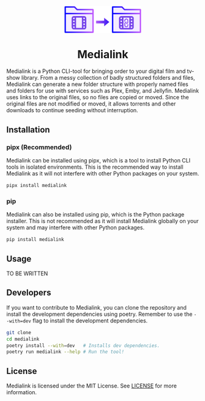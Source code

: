 <p align="center">
    <img width="200" align="center" src="https://raw.githubusercontent.com/anhede/medialink/refs/heads/main/medialink.png" alt="Medialink logo">
</p>
<h1 align="center">Medialink</h1>
Medialink is a Python CLI-tool for bringing order to your digital film and tv-show library. From a messy collection of badly structured folders and files, Medialink can generate a new folder structure with properly named files and folders for use with services such as Plex, Emby, and Jellyfin. Medialink uses links to the original files, so no files are copied or moved. Since the original files are not modified or moved, it allows torrents and other downloads to continue seeding without interruption.

## Installation
### pipx (Recommended)
Medialink can be installed using pipx, which is a tool to install Python CLI tools in isolated environments. This is the recommended way to install Medialink as it will not interfere with other Python packages on your system.
```bash
pipx install medialink
```

### pip
Medialink can also be installed using pip, which is the Python package installer. This is not recommended as it will install Medialink globally on your system and may interfere with other Python packages.
```bash
pip install medialink
```

## Usage
TO BE WRITTEN

## Developers
If you want to contribute to Medialink, you can clone the repository and install the development dependencies using poetry. Remember to use the `--with=dev` flag to install the development dependencies.
```bash
git clone
cd medialink
poetry install --with=dev   # Installs dev dependencies.
poetry run medialink --help # Run the tool!
```

## License
Medialink is licensed under the MIT License. See [LICENSE](LICENSE) for more information.